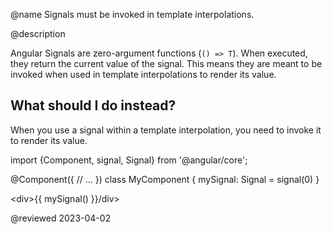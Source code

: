 @name Signals must be invoked in template interpolations.

@description

Angular Signals are zero-argument functions (`() => T`). When executed, they return the current value of the signal.
This means they are meant to be invoked when used in template interpolations to render its value.

## What should I do instead?

When you use a signal within a template interpolation, you need to invoke it to render its value. 

<code-example format="typescript" language="typescript">

import {Component, signal, Signal} from '&commat;angular/core';

&commat;Component({
  // &hellip;
})
class MyComponent {
    mySignal: Signal<number> = signal(0)
}
</code-example>

<code-example format="html" language="html">
 &lt;div>{{ mySignal() }}/div>
</code-example>

<!-- links -->

<!-- external links -->

<!-- end links -->

@reviewed 2023-04-02
